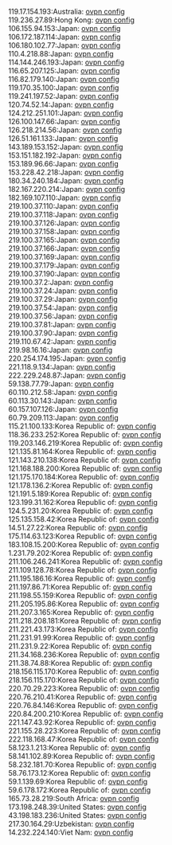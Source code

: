 119.17.154.193:Australia: [ovpn config](vpn/119_17_154_193.ovpn)  
119.236.27.89:Hong Kong: [ovpn config](vpn/119_236_27_89.ovpn)  
106.155.94.153:Japan: [ovpn config](vpn/106_155_94_153.ovpn)  
106.172.187.114:Japan: [ovpn config](vpn/106_172_187_114.ovpn)  
106.180.102.77:Japan: [ovpn config](vpn/106_180_102_77.ovpn)  
110.4.218.88:Japan: [ovpn config](vpn/110_4_218_88.ovpn)  
114.144.246.193:Japan: [ovpn config](vpn/114_144_246_193.ovpn)  
116.65.207.125:Japan: [ovpn config](vpn/116_65_207_125.ovpn)  
116.82.179.140:Japan: [ovpn config](vpn/116_82_179_140.ovpn)  
119.170.35.100:Japan: [ovpn config](vpn/119_170_35_100.ovpn)  
119.241.197.52:Japan: [ovpn config](vpn/119_241_197_52.ovpn)  
120.74.52.14:Japan: [ovpn config](vpn/120_74_52_14.ovpn)  
124.212.251.101:Japan: [ovpn config](vpn/124_212_251_101.ovpn)  
126.100.147.66:Japan: [ovpn config](vpn/126_100_147_66.ovpn)  
126.218.214.56:Japan: [ovpn config](vpn/126_218_214_56.ovpn)  
126.51.161.133:Japan: [ovpn config](vpn/126_51_161_133.ovpn)  
143.189.153.152:Japan: [ovpn config](vpn/143_189_153_152.ovpn)  
153.151.182.192:Japan: [ovpn config](vpn/153_151_182_192.ovpn)  
153.189.96.66:Japan: [ovpn config](vpn/153_189_96_66.ovpn)  
153.228.42.218:Japan: [ovpn config](vpn/153_228_42_218.ovpn)  
180.34.240.184:Japan: [ovpn config](vpn/180_34_240_184.ovpn)  
182.167.220.214:Japan: [ovpn config](vpn/182_167_220_214.ovpn)  
182.169.107.110:Japan: [ovpn config](vpn/182_169_107_110.ovpn)  
219.100.37.110:Japan: [ovpn config](vpn/219_100_37_110.ovpn)  
219.100.37.118:Japan: [ovpn config](vpn/219_100_37_118.ovpn)  
219.100.37.126:Japan: [ovpn config](vpn/219_100_37_126.ovpn)  
219.100.37.158:Japan: [ovpn config](vpn/219_100_37_158.ovpn)  
219.100.37.165:Japan: [ovpn config](vpn/219_100_37_165.ovpn)  
219.100.37.166:Japan: [ovpn config](vpn/219_100_37_166.ovpn)  
219.100.37.169:Japan: [ovpn config](vpn/219_100_37_169.ovpn)  
219.100.37.179:Japan: [ovpn config](vpn/219_100_37_179.ovpn)  
219.100.37.190:Japan: [ovpn config](vpn/219_100_37_190.ovpn)  
219.100.37.2:Japan: [ovpn config](vpn/219_100_37_2.ovpn)  
219.100.37.24:Japan: [ovpn config](vpn/219_100_37_24.ovpn)  
219.100.37.29:Japan: [ovpn config](vpn/219_100_37_29.ovpn)  
219.100.37.54:Japan: [ovpn config](vpn/219_100_37_54.ovpn)  
219.100.37.56:Japan: [ovpn config](vpn/219_100_37_56.ovpn)  
219.100.37.81:Japan: [ovpn config](vpn/219_100_37_81.ovpn)  
219.100.37.90:Japan: [ovpn config](vpn/219_100_37_90.ovpn)  
219.110.67.42:Japan: [ovpn config](vpn/219_110_67_42.ovpn)  
219.98.16.16:Japan: [ovpn config](vpn/219_98_16_16.ovpn)  
220.254.174.195:Japan: [ovpn config](vpn/220_254_174_195.ovpn)  
221.118.9.134:Japan: [ovpn config](vpn/221_118_9_134.ovpn)  
222.229.248.87:Japan: [ovpn config](vpn/222_229_248_87.ovpn)  
59.138.77.79:Japan: [ovpn config](vpn/59_138_77_79.ovpn)  
60.110.212.58:Japan: [ovpn config](vpn/60_110_212_58.ovpn)  
60.113.30.143:Japan: [ovpn config](vpn/60_113_30_143.ovpn)  
60.157.107.126:Japan: [ovpn config](vpn/60_157_107_126.ovpn)  
60.79.209.113:Japan: [ovpn config](vpn/60_79_209_113.ovpn)  
115.21.100.133:Korea Republic of: [ovpn config](vpn/115_21_100_133.ovpn)  
118.36.233.252:Korea Republic of: [ovpn config](vpn/118_36_233_252.ovpn)  
119.203.146.219:Korea Republic of: [ovpn config](vpn/119_203_146_219.ovpn)  
121.135.81.164:Korea Republic of: [ovpn config](vpn/121_135_81_164.ovpn)  
121.143.210.138:Korea Republic of: [ovpn config](vpn/121_143_210_138.ovpn)  
121.168.188.200:Korea Republic of: [ovpn config](vpn/121_168_188_200.ovpn)  
121.175.170.184:Korea Republic of: [ovpn config](vpn/121_175_170_184.ovpn)  
121.178.136.2:Korea Republic of: [ovpn config](vpn/121_178_136_2.ovpn)  
121.191.5.189:Korea Republic of: [ovpn config](vpn/121_191_5_189.ovpn)  
123.199.31.162:Korea Republic of: [ovpn config](vpn/123_199_31_162.ovpn)  
124.5.231.20:Korea Republic of: [ovpn config](vpn/124_5_231_20.ovpn)  
125.135.158.42:Korea Republic of: [ovpn config](vpn/125_135_158_42.ovpn)  
14.51.27.22:Korea Republic of: [ovpn config](vpn/14_51_27_22.ovpn)  
175.114.63.123:Korea Republic of: [ovpn config](vpn/175_114_63_123.ovpn)  
183.108.15.200:Korea Republic of: [ovpn config](vpn/183_108_15_200.ovpn)  
1.231.79.202:Korea Republic of: [ovpn config](vpn/1_231_79_202.ovpn)  
211.106.246.241:Korea Republic of: [ovpn config](vpn/211_106_246_241.ovpn)  
211.109.128.78:Korea Republic of: [ovpn config](vpn/211_109_128_78.ovpn)  
211.195.186.16:Korea Republic of: [ovpn config](vpn/211_195_186_16.ovpn)  
211.197.86.71:Korea Republic of: [ovpn config](vpn/211_197_86_71.ovpn)  
211.198.55.159:Korea Republic of: [ovpn config](vpn/211_198_55_159.ovpn)  
211.205.195.86:Korea Republic of: [ovpn config](vpn/211_205_195_86.ovpn)  
211.207.3.165:Korea Republic of: [ovpn config](vpn/211_207_3_165.ovpn)  
211.218.208.181:Korea Republic of: [ovpn config](vpn/211_218_208_181.ovpn)  
211.221.43.173:Korea Republic of: [ovpn config](vpn/211_221_43_173.ovpn)  
211.231.91.99:Korea Republic of: [ovpn config](vpn/211_231_91_99.ovpn)  
211.231.9.22:Korea Republic of: [ovpn config](vpn/211_231_9_22.ovpn)  
211.34.168.236:Korea Republic of: [ovpn config](vpn/211_34_168_236.ovpn)  
211.38.74.88:Korea Republic of: [ovpn config](vpn/211_38_74_88.ovpn)  
218.156.115.170:Korea Republic of: [ovpn config](vpn/218_156_115_170.ovpn)  
218.156.115.170:Korea Republic of: [ovpn config](vpn/218_156_115_170.ovpn)  
220.70.29.223:Korea Republic of: [ovpn config](vpn/220_70_29_223.ovpn)  
220.76.210.41:Korea Republic of: [ovpn config](vpn/220_76_210_41.ovpn)  
220.76.84.146:Korea Republic of: [ovpn config](vpn/220_76_84_146.ovpn)  
220.84.200.210:Korea Republic of: [ovpn config](vpn/220_84_200_210.ovpn)  
221.147.43.92:Korea Republic of: [ovpn config](vpn/221_147_43_92.ovpn)  
221.155.28.223:Korea Republic of: [ovpn config](vpn/221_155_28_223.ovpn)  
222.118.168.47:Korea Republic of: [ovpn config](vpn/222_118_168_47.ovpn)  
58.123.1.213:Korea Republic of: [ovpn config](vpn/58_123_1_213.ovpn)  
58.141.102.89:Korea Republic of: [ovpn config](vpn/58_141_102_89.ovpn)  
58.232.181.70:Korea Republic of: [ovpn config](vpn/58_232_181_70.ovpn)  
58.76.173.12:Korea Republic of: [ovpn config](vpn/58_76_173_12.ovpn)  
59.1.139.69:Korea Republic of: [ovpn config](vpn/59_1_139_69.ovpn)  
59.6.178.172:Korea Republic of: [ovpn config](vpn/59_6_178_172.ovpn)  
165.73.28.219:South Africa: [ovpn config](vpn/165_73_28_219.ovpn)  
173.198.248.39:United States: [ovpn config](vpn/173_198_248_39.ovpn)  
43.198.183.236:United States: [ovpn config](vpn/43_198_183_236.ovpn)  
217.30.164.29:Uzbekistan: [ovpn config](vpn/217_30_164_29.ovpn)  
14.232.224.140:Viet Nam: [ovpn config](vpn/14_232_224_140.ovpn)  
